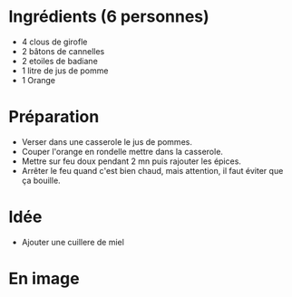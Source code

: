 # Ingrédients (6 personnes)

- 4 clous de girofle
- 2 bâtons de cannelles
- 2 etoiles de badiane
- 1 litre de jus de pomme
- 1 Orange

# Préparation

- Verser dans une casserole le jus de pommes.
- Couper l'orange en rondelle mettre dans la casserole.
- Mettre sur feu doux pendant 2 mn puis rajouter les épices.
- Arrêter le feu quand c'est bien chaud, mais attention, il faut éviter que ça bouille.

# Idée

- Ajouter une cuillere de miel

# En image 



